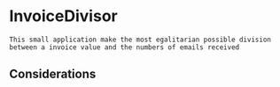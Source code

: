 # InvoiceDivisor

    This small application make the most egalitarian possible division between a invoice value and the numbers of emails received

## Considerations